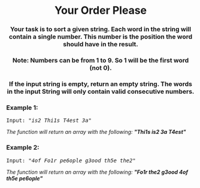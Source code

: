 <div align = "center">
  
# Your Order Please
  </div>

  <div align = "center">
  
<h3> Your task is to sort a given string. Each word in the string will contain a single number. This number is the position the word should have in the result. </h3>
  <h3> Note: Numbers can be from 1 to 9. So 1 will be the first word (not 0). </h3>
  <h3> If the input string is empty, return an empty string. The words in the input String will only contain valid consecutive numbers. </h3>
  
  </div>

<h3>Example 1:</h3>
<pre>
Input: <em>"is2 Thi1s T4est 3a"</em>
</pre>

<p>
<em>The function will return an array with the following:    <strong>"Thi1s is2 3a T4est"</strong>
    </em>
</p>

<h3>Example 2:</h3>
<pre>
Input: <em>"4of Fo1r pe6ople g3ood th5e the2"</em>
</pre>

<p>
<em>The function will return an array with the following:    <strong>"Fo1r the2 g3ood 4of th5e pe6ople"</strong>
  </em>
</p>
